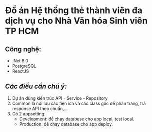 # Đồ án Hệ thống thẻ thành viên đa dịch vụ cho Nhà Văn hóa Sinh viên TP HCM
## Công nghệ:
- .Net 8.0
- PostgreSQL
- ReactJS
 
## *Các điều cần chú ý:*
1. Dự án dùng kiến trúc API - Service - Repository
2. Common là nơi lưu các tiện ích và các class gốc để phân trang, trả response API theo chuẩn,...
3. Có 2 appsetting:
   - Development: để chạy database cho app local, test local.
   - Production: để chạy database cho app deploy.
